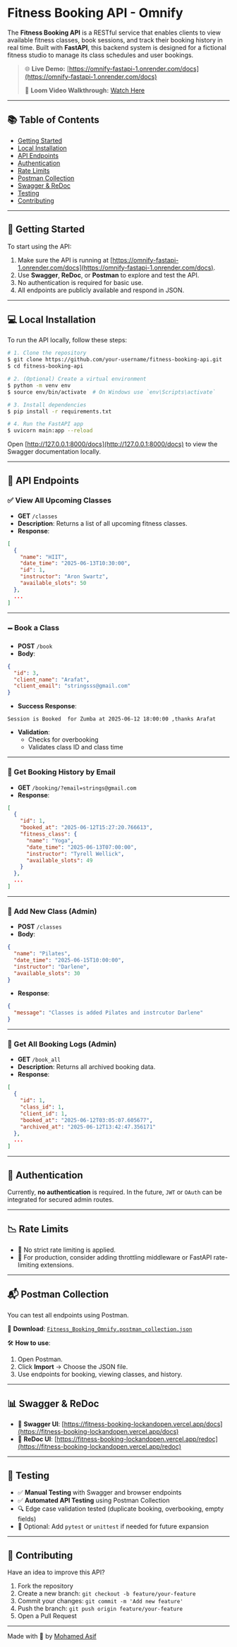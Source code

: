 # Fitness Booking API - Omnify 

The **Fitness Booking API** is a RESTful service that enables clients to view available fitness classes, book sessions, and track their booking history in real time. Built with **FastAPI**, this backend system is designed for a fictional fitness studio to manage its class schedules and user bookings.

> 🌐 **Live Demo:** [https://omnify-fastapi-1.onrender.com/docs](https://omnify-fastapi-1.onrender.com/docs)
> 
> 🎥 **Loom Video Walkthrough:** [Watch Here](https://www.loom.com/share/5cb6e3f97a4641a680ea63cd55ced56d?sid=1edacdc0-c094-4eee-aee7-dbfdcd771c97)

---

## 📚 Table of Contents

- [Getting Started](#-getting-started)
- [Local Installation](#-local-installation)
- [API Endpoints](#-api-endpoints)
- [Authentication](#-authentication)
- [Rate Limits](#-rate-limits)
- [Postman Collection](#-postman-collection)
- [Swagger & ReDoc](#-swagger--redoc)
- [Testing](#-testing)
- [Contributing](#-contributing)

---

## 🚀 Getting Started

To start using the API:

1. Make sure the API is running at [https://omnify-fastapi-1.onrender.com/docs](https://omnify-fastapi-1.onrender.com/docs).
2. Use **Swagger**, **ReDoc**, or **Postman** to explore and test the API.
3. No authentication is required for basic use.
4. All endpoints are publicly available and respond in JSON.

---

## 💻 Local Installation

To run the API locally, follow these steps:

```bash
# 1. Clone the repository
$ git clone https://github.com/your-username/fitness-booking-api.git
$ cd fitness-booking-api

# 2. (Optional) Create a virtual environment
$ python -m venv env
$ source env/bin/activate  # On Windows use `env\Scripts\activate`

# 3. Install dependencies
$ pip install -r requirements.txt

# 4. Run the FastAPI app
$ uvicorn main:app --reload
```

Open [http://127.0.0.1:8000/docs](http://127.0.0.1:8000/docs) to view the Swagger documentation locally.

---

## 🔌 API Endpoints

### ✅ View All Upcoming Classes

- **GET** `/classes`
- **Description**: Returns a list of all upcoming fitness classes.
- **Response**:

```json
[
  {
    "name": "HIIT",
    "date_time": "2025-06-13T10:30:00",
    "id": 1,
    "instructor": "Aron Swartz",
    "available_slots": 50
  },
  ...
]
```

---

### 🗕️ Book a Class

- **POST** `/book`
- **Body**:

```json
{
  "id": 3,
  "client_name": "Arafat",
  "client_email": "stringsss@gmail.com"
}
```

- **Success Response**:

```text
Session is Booked  for Zumba at 2025-06-12 18:00:00 ,thanks Arafat
```

- **Validation**:
  - Checks for overbooking
  - Validates class ID and class time

---

### 📜 Get Booking History by Email

- **GET** `/booking/?email=strings@gmail.com`
- **Response**:

```json
[
  {
    "id": 1,
    "booked_at": "2025-06-12T15:27:20.766613",
    "fitness_class": {
      "name": "Yoga",
      "date_time": "2025-06-13T07:00:00",
      "instructor": "Tyrell Wellick",
      "available_slots": 49
    }
  },
  ...
]
```

---

### 📂 Add New Class (Admin)

- **POST** `/classes`
- **Body**:

```json
{
  "name": "Pilates",
  "date_time": "2025-06-15T10:00:00",
  "instructor": "Darlene",
  "available_slots": 30
}
```

- **Response**:

```json
{
  "message": "Classes is added Pilates and instrcutor Darlene"
}
```

---

### 📁 Get All Booking Logs (Admin)

- **GET** `/book_all`
- **Description**: Returns all archived booking data.
- **Response**:

```json
[
  {
    "id": 1,
    "class_id": 1,
    "client_id": 1,
    "booked_at": "2025-06-12T03:05:07.605677",
    "archived_at": "2025-06-12T13:42:47.356171"
  },
  ...
]
```

---

## 🔐 Authentication

Currently, **no authentication** is required. In the future, `JWT` or `OAuth` can be integrated for secured admin routes.

---

## 📉 Rate Limits

- 🔄 No strict rate limiting is applied.
- 🚧 For production, consider adding throttling middleware or FastAPI rate-limiting extensions.

---

## 📬 Postman Collection

You can test all endpoints using Postman.

📁 **Download**: [`Fitness_Booking_Omnify.postman_collection.json`](https://github.com/MohamedAsifS/Postman_doc_omnify_fastapi)

🛠️ **How to use**:

1. Open Postman.
2. Click **Import** → Choose the JSON file.
3. Use endpoints for booking, viewing classes, and history.

---

## 📊 Swagger & ReDoc

- 📘 **Swagger UI**: [https://fitness-booking-lockandopen.vercel.app/docs](https://fitness-booking-lockandopen.vercel.app/docs)
- 📕 **ReDoc UI**: [https://fitness-booking-lockandopen.vercel.app/redoc](https://fitness-booking-lockandopen.vercel.app/redoc)

---

## 🧪 Testing

- ✅ **Manual Testing** with Swagger and browser endpoints
- ✅ **Automated API Testing** using Postman Collection
- 🔍 Edge case validation tested (duplicate booking, overbooking, empty fields)
- 🧰 Optional: Add `pytest` or `unittest` if needed for future expansion

---

## 🤝 Contributing

Have an idea to improve this API?

1. Fork the repository
2. Create a new branch: `git checkout -b feature/your-feature`
3. Commit your changes: `git commit -m 'Add new feature'`
4. Push the branch: `git push origin feature/your-feature`
5. Open a Pull Request

---

Made with 💪 by [Mohamed Asif](https://www.linkedin.com/in/mohamed-asif-a5856817b/)


